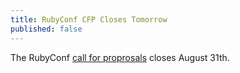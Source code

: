 ```yaml
---
title: RubyConf CFP Closes Tomorrow
published: false
---
```


The RubyConf [call for proprosals][cfp] closes August 31th.

[cfp]: LINK
